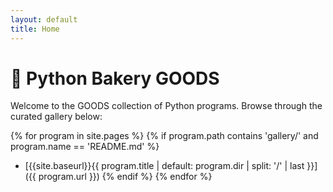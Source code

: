 ```yaml
---
layout: default
title: Home
---
```


# 🐍 Python Bakery GOODS

Welcome to the GOODS collection of Python programs. Browse through the curated gallery below:

{% for program in site.pages %}
  {% if program.path contains 'gallery/' and program.name == 'README.md' %}
- [{{site.baseurl}}{{ program.title | default: program.dir | split: '/' | last }}]({{ program.url }})
  {% endif %}
{% endfor %}
